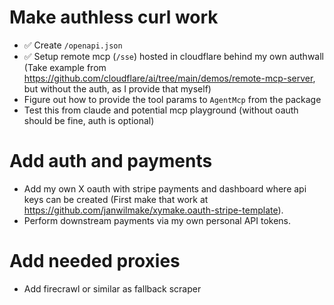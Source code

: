 # Make authless curl work

- ✅ Create `/openapi.json`
- ✅ Setup remote mcp (`/sse`) hosted in cloudflare behind my own authwall (Take example from https://github.com/cloudflare/ai/tree/main/demos/remote-mcp-server, but without the auth, as I provide that myself)
- Figure out how to provide the tool params to `AgentMcp` from the package
- Test this from claude and potential mcp playground (without oauth should be fine, auth is optional)

# Add auth and payments

- Add my own X oauth with stripe payments and dashboard where api keys can be created (First make that work at https://github.com/janwilmake/xymake.oauth-stripe-template).
- Perform downstream payments via my own personal API tokens.

# Add needed proxies

- Add firecrawl or similar as fallback scraper
